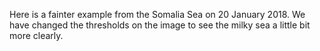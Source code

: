 Here is a fainter example from the Somalia Sea on 20 January 2018. We have changed the thresholds on the image to see the milky sea a little bit more clearly.